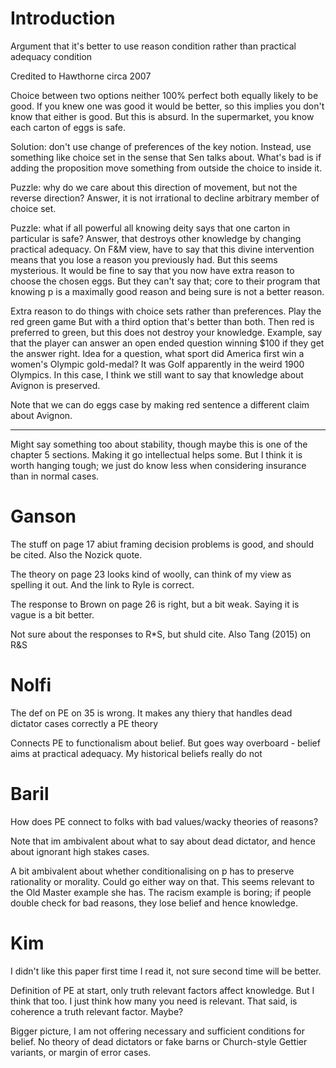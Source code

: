 # Introduction

Argument that it's better to use reason condition rather than practical adequacy condition

Credited to Hawthorne circa 2007

Choice between two options neither 100% perfect both equally likely to be good. If you knew one was good it would be better, so this implies you don't know that either is good. But this is absurd. In the supermarket, you know each carton of eggs is safe. 

Solution: don't use change of preferences of the key notion. Instead, use something like choice set in the sense that Sen talks about. What's bad is if adding the proposition move something from outside the choice to inside it. 

Puzzle:  why do we care about this direction of movement, but not the reverse direction? Answer, it is not irrational to decline arbitrary member of choice set. 

Puzzle: what if all powerful all knowing deity says that one carton in particular is safe? Answer, that destroys other knowledge by changing practical adequacy. On F&M view, have to say that this divine intervention means that you lose a reason you previously had. But this seems mysterious. It would be fine to say that you now have extra reason to choose the chosen eggs. But they can't say that; core to their program that knowing p is a maximally good reason and being sure is not a better reason. 

Extra reason to do things with choice sets rather than preferences. Play the red green game But with a third option that's better than both. Then red is preferred to green, but this does not destroy your knowledge. Example, say that the player can answer an open ended question winning $100 if they get the answer right. Idea for a question, what sport did America first win a women's Olympic gold-medal? It was Golf apparently in the weird 1900 Olympics. In this case, I think we still want to say that knowledge about Avignon is preserved.

Note that we can do eggs case by making red sentence a different claim about Avignon. 

_______________

Might say something too about stability, though maybe this is one of the chapter 5 sections. Making it go intellectual helps some. But I think it is worth hanging tough; we just do know less when considering insurance than in normal cases. 

# Ganson

The stuff on page 17 abiut framing decision problems is good, and should be cited. Also the Nozick quote. 

The theory on page 23 looks kind of woolly, can think of my view as spelling it out. And the link to Ryle is correct. 

The response to Brown on page 26 is right, but a bit weak. Saying it is vague is a bit better. 

Not sure about the responses to R*S, but shuld cite. Also Tang (2015) on R&S

# Nolfi

The def on PE on 35 is wrong. It makes any thiery that handles dead dictator cases correctly a PE theory

Connects PE to functionalism about belief. But goes way overboard - belief aims at practical adequacy. My historical beliefs really do not

# Baril

How does PE connect to folks with bad values/wacky theories of reasons?

Note that im ambivalent about what to say about dead dictator, and hence about ignorant high stakes cases. 

A bit ambivalent about whether conditionalising on p has to preserve rationality or morality. Could go either way on that. This seems relevant to the Old Master example she has. The racism example is boring; if people double check for bad reasons, they lose belief and hence knowledge. 

# Kim

I didn't like this paper first time I read it, not sure second time will be better.

Definition of PE at start, only truth relevant factors affect knowledge. But I think that too. I just think how many you need is relevant. That said, is coherence a truth relevant factor. Maybe?

Bigger picture, I am not offering necessary and sufficient conditions for belief. No theory of dead dictators or fake barns or  Church-style Gettier variants, or margin of error cases.
